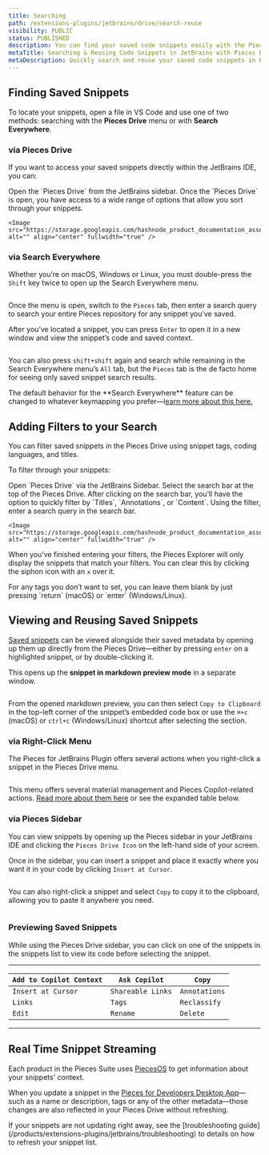 ```yaml
---
title: Searching
path: /extensions-plugins/jetbrains/drive/search-reuse
visibility: PUBLIC
status: PUBLISHED
description: You can find your saved code snippets easily with the Pieces for JetBrains Plugin by utilizing a few different search methods.
metaTitle: Searching & Reusing Code Snippets in JetBrains with Pieces Drive
metaDescription: Quickly search and reuse your saved code snippets in Pieces for JetBrains, ensuring seamless productivity without breaking your workflow.
---
```


## Finding Saved Snippets

To locate your snippets, open a file in VS Code and use one of two methods: searching with the **Pieces Drive** menu or with **Search Everywhere**.

### via Pieces Drive

If you want to access your saved snippets directly within the JetBrains IDE, you can:

<Steps>
  <Step title="Locate Pieces Drive">
    Open the `Pieces Drive` from the JetBrains sidebar.
  </Step>

  <Step title="Filter, Search, and Explore">
    Once the `Pieces Drive` is open, you have access to a wide range of options that allow you sort through your snippets.

    <Image src="https://storage.googleapis.com/hashnode_product_documentation_assets/jetbrains_plugin_assets/jetbrains_plugin_assets/using_snippets/search_and_reuse/searching_snippets_drive.gif" alt="" align="center" fullwidth="true" />
  </Step>
</Steps>

### via Search Everywhere

Whether you’re on macOS, Windows or Linux, you must double-press the `Shift` key twice to open up the Search Everywhere menu.

<Image src="https://storage.googleapis.com/hashnode_product_documentation_assets/cdn_migrate_repair_2/via_search_everywhere.png" alt="" align="center" fullwidth="true" />

Once the menu is open, switch to the `Pieces` tab, then enter a search query to search your entire Pieces repository for any snippet you’ve saved.

After you’ve located a snippet, you can press `Enter` to open it in a new window and view the snippet’s code and saved context.

<Image src="https://storage.googleapis.com/hashnode_product_documentation_assets/jetbrains_plugin_assets/jetbrains_plugin_assets/using_snippets/search_and_reuse/searching_for_snippet.gif" alt="" align="center" fullwidth="true" />

You can also press `shift+shift` again and search while remaining in the Search Everywhere menu’s `All` tab, but the `Pieces` tab is the de facto home for seeing only saved snippet search results.

<Callout type="info">
  The default behavior for the **Search Everywhere** feature can be changed to whatever keymapping you prefer—l<a target="_blank" href="/products/extensions-plugins/jetbrains/commands">earn more about this here.</a>
</Callout>

## Adding Filters to your Search

You can filter saved snippets in the Pieces Drive using snippet tags, coding languages, and titles.

To filter through your snippets:

<Steps>
  <Step title="Open Pieces Drive">
    Open `Pieces Drive` via the JetBrains Sidebar.
  </Step>

  <Step title="Select the Search Bar">
    Select the search bar at the top of the Pieces Drive.
  </Step>

  <Step title="Choose the Filter Option">
    After clicking on the search bar, you’ll have the option to quickly filter by `Titles`, `Annotations`, or `Content`.
  </Step>

  <Step title="Enter your Query">
    Using the filter, enter a search query in the search bar.

    <Image src="https://storage.googleapis.com/hashnode_product_documentation_assets/jetbrains_plugin_assets/jetbrains_plugin_assets/using_snippets/search_and_reuse/filtering_snippets.gif" alt="" align="center" fullwidth="true" />
  </Step>
</Steps>

When you’ve finished entering your filters, the Pieces Explorer will only display the snippets that match your filters. You can clear this by clicking the siphon icon with an `x` over it.

<Callout type="tip">
  For any tags you don’t want to set, you can leave them blank by just pressing `return` (macOS) or `enter` (Windows/Linux).
</Callout>

## Viewing and Reusing Saved Snippets

[Saved snippets](/products/extensions-plugins/jetbrains/drive/save-snippets) can be viewed alongside their saved metadata by opening up them up directly from the Pieces Drive—either by pressing `enter` on a highlighted snippet, or by double-clicking it.

This opens up the **snippet in markdown preview mode** in a separate window.

<Image src="https://storage.googleapis.com/hashnode_product_documentation_assets/cdn_migrate_repair_2/viewing_and_reusing.png" alt="" align="center" fullwidth="true" />

From the opened markdown preview, you can then select `Copy to Clipboard` in the top-left corner of the snippet’s embedded code box or use the `⌘+c` (macOS) or `ctrl+c` (Windows/Linux) shortcut after selecting the section.

### via Right-Click Menu

The Pieces for JetBrains Plugin offers several actions when you right-click a snippet in the Pieces Drive menu.

<Image src="https://storage.googleapis.com/hashnode_product_documentation_assets/jetbrains_plugin_assets/jetbrains_plugin_assets/using_snippets/search_and_reuse/pieces_drive_right_click.png" alt="" align="center" fullwidth="true" />

This menu offers several material management and Pieces Copilot-related actions. [Read more about them here](/products/extensions-plugins/jetbrains/drive/edit-update#actions-from-the-editing-view) or see the expanded table below.

### via Pieces Sidebar

You can view snippets by opening up the Pieces sidebar in your JetBrains IDE and clicking the `Pieces Drive Icon` on the left-hand side of your screen.

Once in the sidebar, you can insert a snippet and place it exactly where you want it in your code by clicking `Insert at Cursor`.

<Image src="https://storage.googleapis.com/hashnode_product_documentation_assets/jetbrains_plugin_assets/jetbrains_plugin_assets/using_snippets/search_and_reuse/copy_to_clipboard_drive.png" alt="" align="center" fullwidth="true" />

You can also right-click a snippet and select `Copy` to copy it to the clipboard, allowing you to paste it anywhere you need.

<Image src="https://storage.googleapis.com/hashnode_product_documentation_assets/jetbrains_plugin_assets/jetbrains_plugin_assets/using_snippets/search_and_reuse/copy_to_clipboard_drive.png" alt="" align="center" fullwidth="true" />

### Previewing Saved Snippets

While using the Pieces Drive sidebar, you can click on one of the snippets in the snippets list to view its code before selecting the snippet.

***

| `Add to Copilot Context` | `Ask Copilot`     | `Copy`        |
| ------------------------ | ----------------- | ------------- |
| `Insert at Cursor`       | `Shareable Links` | `Annotations` |
| `Links`                  | `Tags`            | `Reclassify`  |
| `Edit`                   | `Rename`          | `Delete`      |

***

## Real Time Snippet Streaming[​](/extensions-plugins/jetbrains#real-time-snippet-streaming)

Each product in the Pieces Suite uses [PiecesOS](/products/core-dependencies/pieces-os) to get information about your snippets' context.

When you update a snippet in the [Pieces for Developers Desktop App](/products/desktop)—such as a name or description, tags or any of the other metadata—those changes are also reflected in your Pieces Drive without refreshing.

<Callout type="tip">
  If your snippets are not updating right away, see the [troubleshooting guide](/products/extensions-plugins/jetbrains/troubleshooting) to details on how to refresh your snippet list.
</Callout>